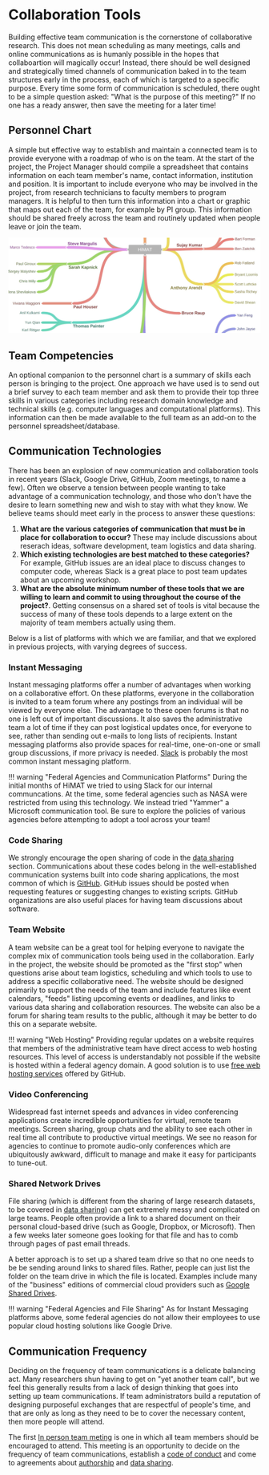 # Collaboration Tools

Building effective team communication is the cornerstone of collaborative research. This does not mean scheduling as many meetings, calls and online communications as is humanly possible in the hopes that collaboartion will magically occur! Instead, there should be well designed and strategically timed channels of communication baked in to the team structures early in the process, each of which is targeted to a specific purpose. Every time some form of communication is scheduled, there ought to be a simple question asked: "What is the purpose of this meeting?" If no one has a ready answer, then save the meeting for a later time!

## Personnel Chart

A simple but effective way to establish and maintain a connected team is to provide everyone with a roadmap of who is on the team. At the start of the project, the Project Manager should compile a spreadsheet that contains information on each team member's name, contact information, institution and position. It is important to include everyone who may be involved in the project, from research technicians to faculty members to program managers. It is helpful to then turn this information into a chart or graphic that maps out each of the team, for example by PI group. This information should be shared freely across the team and routinely updated when people leave or join the team.

![teamMap](images/teamMap.jpg)

## Team Competencies

An optional companion to the personnel chart is a summary of skills each person is bringing to the project. One approach we have used is to send out a brief survey to each team member and ask them to provide their top three skills in various categories including research domain knowledge and technical skills (e.g. computer languages and computational platforms). This information can then be made available to the full team as an add-on to the personnel spreadsheet/database.

## Communication Technologies

There has been an explosion of new communication and collaboration tools in recent years (Slack, Google Drive, GitHub, Zoom meetings, to name a few). Often we observe a tension between people wanting to take advantage of a communication technology, and those who don't have the desire to learn something new and wish to stay with what they know. We believe teams should meet early in the process to answer these questions: 

1. **What are the various categories of communication that must be in place for collaboration to occur?** These may include discussions about reserach ideas, software development, team logistics and data sharing. 
2. **Which existing technologies are best matched to these categories?** For example, GitHub issues are an ideal place to discuss changes to computer code, whereas Slack is a great place to post team updates about an upcoming workshop. 
3. **What are the absolute minimum number of these tools that we are willing to learn and commit to using throughout the course of the project?**. Getting consensus on a shared set of tools is vital because the success of many of these tools depends to a large extent on the majority of team members actually using them.

Below is a list of platforms with which we are familiar, and that we explored in previous projects, with varying degrees of success.

### Instant Messaging 

Instant messaging platforms offer a number of advantages when working on a collaborative effort. On these platforms, everyone in the collaboration is invited to a team forum where any postings from an individual will be viewed by everyone else. The advantage to these open forums is that no one is left out of important discussions. It also saves the administrative team a lot of time if they can post logistical updates once, for everyone to see, rather than sending out e-mails to long lists of recipients. Instant messaging platforms also provide spaces for real-time, one-on-one or small group discussions, if more privacy is needed. [Slack](https://slack.com) is probably the most common instant messaging platform. 

!!! warning "Federal Agencies and Communication Platforms"
    During the initial months of HiMAT we tried to using Slack for our internal communcations. At the time, some federal agencies such as NASA were restricted from using this technology. We instead tried "Yammer" a Microsoft communication tool. Be sure to explore the policies of various agencies before attempting to adopt a tool across your team!

### Code Sharing

We strongly encourage the open sharing of code in the [data sharing](data.md) section. Communications about these codes belong in the well-established communication systems built into code sharing applications, the most common of which is [GitHub](https://github.com). GitHub issues should be posted when requesting features or suggesting changes to existing scripts. GitHub organizations are also useful places for having team discussions about software.

### Team Website

A team website can be a great tool for helping everyone to navigate the complex mix of communication tools being used in the collaboration. Early in the project, the website should be promoted as the "first stop" when questions arise about team logistics, scheduling and which tools to use to address a specific collaborative need. The website should be designed primarily to support the needs of the team and include features like event calendars, "feeds" listing upcoming events or deadlines, and links to various data sharing and collaboration resources. The website can also be a forum for sharing team results to the public, although it may be better to do this on a separate website.

!!! warning "Web Hosting"
    Providing regular updates on a website requires that members of the administrative team have direct access to web hosting resources. This level of access is understandably not possible if the website is hosted within a federal agency domain. A good solution is to use [free web hosting services](https://pages.github.com/) offered by GitHub.

### Video Conferencing

Widespread fast internet speeds and advances in video conferencing applications create incredible opportunities for virtual, remote team meetings. Screen sharing, group chats and the ability to see each other in real time all contribute to productive virtual meetings. We see no reason for agencies to continue to promote audio-only conferences which are ubiquitously awkward, difficult to manage and make it easy for participants to tune-out. 

### Shared Network Drives

File sharing (which is different from the sharing of large research datasets, to be covered in [data sharing](data.md)) can get extremely messy and complicated on large teams. People often provide a link to a shared document on their personal cloud-based drive (such as Google, Dropbox, or Microsoft). Then a few weeks later someone goes looking for that file and has to comb through pages of past email threads. 

A better approach is to set up a shared team drive so that no one needs to be be sending around links to shared files. Rather, people can just list the folder on the team drive in which the file is located. Examples include many of the "business" editions of commercial cloud providers such as [Google Shared Drives](https://support.google.com/a/answer/7212025?hl=en).

!!! warning "Federal Agencies and File Sharing"
    As for Instant Messaging platforms above, some federal agencies do not allow their employees to use popular cloud hosting solutions like Google Drive. 

## Communication Frequency

Deciding on the frequency of team communications is a delicate balancing act. Many researchers shun having to get on "yet another team call", but we feel this generally results from a lack of design thinking that goes into setting up team communications. If team administrators build a reputation of designing purposeful exchanges that are respectful of people's time, and that are only as long as they need to be to cover the necessary content, then more people will attend. 

The first [In person team meting](InPersonMeetings.md) is one in which all team members should be encouraged to attend. This meeting is an opportunity to decide on the frequency of team communications, establish a [code of conduct](conduct.md) and come to agreements about [authorship](authorship.md) and [data sharing](data.md).